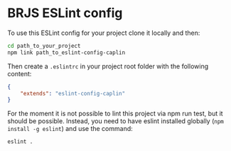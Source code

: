 # BRJS ESLint config
To use this ESLint config for your project clone it locally and then:

```bash
cd path_to_your_project
npm link path_to_eslint-config-caplin
```

Then create a `.eslintrc` in your project root folder with the following content:

```json
{
	"extends": "eslint-config-caplin"
}
```

For the moment it is not possible to lint this project via npm run test, but it should be possible. Instead, you need to have eslint installed globally (`npm install -g eslint`) and use the command:

```bash
eslint .
```
